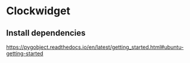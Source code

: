 # Clockwidget

## Install dependencies
https://pygobject.readthedocs.io/en/latest/getting_started.html#ubuntu-getting-started